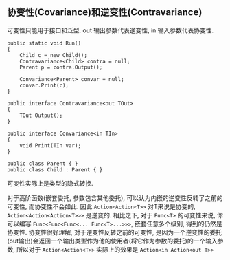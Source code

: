 


## 协变性(Covariance)和逆变性(Contravariance)

可变性只能用于接口和泛型.
out 输出参数代表逆变性, in 输入参数代表协变性.

    public static void Run()
    {
        Child c = new Child();
        Contravariance<Child> contra = null;
        Parent p = contra.Output();

        Convariance<Parent> convar = null;
        convar.Print(c);
    }

    public interface Contravariance<out TOut>
    {
        TOut Output();
    }

    public interface Convariance<in TIn>
    {
        void Print(TIn var);
    }

    public class Parent { }
    public class Child : Parent { }

可变性实际上是类型的隐式转换.

对于高阶函数(嵌套委托, 参数包含其他委托), 可以认为内嵌的逆变性反转了之前的可变性, 而协变性不会如此. 因此 `Action<Action<T>>` 对T来说是协变的, `Action<Action<Action<T>>>` 是逆变的. 相比之下, 对于 `Func<T>` 的可变性来说, 你可以编写 `Func<Func<Func<... Func<T>...>>>`, 嵌套任意多个级别, 得到的仍然是协变性. 协变性很好理解, 对于逆变性反转之前的可变性, 是因为一个逆变性的委托(out输出)会返回一个输出类型作为他的使用者(将它作为参数的委托)的一个输入参数, 所以对于 `Action<Action<T>>` 实际上的效果是 `Action<in Action<out T>>`

